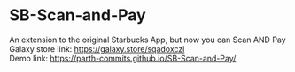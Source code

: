 # SB-Scan-and-Pay
An extension to the original Starbucks App, but now you can Scan AND Pay  
Galaxy store link: https://galaxy.store/sqadoxczl  
Demo link: https://parth-commits.github.io/SB-Scan-and-Pay/  
